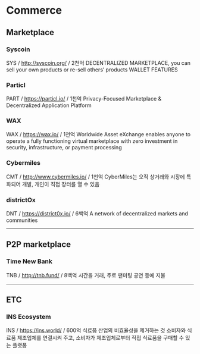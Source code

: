# Commerce

## Marketplace

### Syscoin
SYS / http://syscoin.org/ / 2천억
DECENTRALIZED MARKETPLACE, you can sell your own products or re-sell others’ products
WALLET FEATURES

### Particl
PART / https://particl.io/ / 1천억
Privacy-Focused Marketplace & Decentralized Application Platform

### WAX
WAX / https://wax.io/ / 1천억
Worldwide Asset eXchange
enables anyone to operate a fully functioning virtual marketplace with zero investment in security, infrastructure, or payment processing

### Cybermiles
CMT / http://www.cybermiles.io/ / 1천억
CyberMiles는 오직 상거래와 시장에 특화되어 개발, 개인이 직접 장터를 열 수 있음

### districtOx
DNT / https://district0x.io/ / 6백억
A network of decentralized markets and communities

--------------

## P2P marketplace

### Time New Bank
TNB / http://tnb.fund/ / 8백억
시간을 거래, 주로 팬미팅 공연 등에 지불


-------------

## ETC

### INS Ecosystem
INS / https://ins.world/ / 600억
식료품 산업의 비효율성을 제거하는 것
소비자와 식료품 제조업체를 연결시켜 주고, 소비자가 제조업체로부터 직접 식료품을 구매할 수 있는 플랫폼
